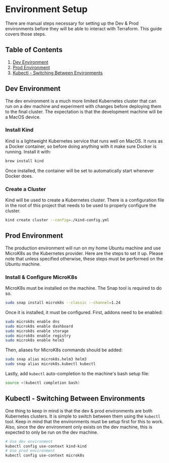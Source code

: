 # Environment Setup

There are manual steps necessary for setting up the Dev & Prod environments before they will be able to interact with Terraform. This guide covers those steps.

## Table of Contents

1. [Dev Environment](#dev-environment)
2. [Prod Environment](#prod-environment)
3. [Kubectl - Switching Between Environments](#kubectl---switching-between-environments)

## Dev Environment

The dev environment is a much more limited Kubernetes cluster that can run on a dev machine and experiment with changes before deploying them to the final cluster. The expectation is that the development machine will be a MacOS device.

### Install Kind

Kind is a lightweight Kubernetes service that runs well on MacOS. It runs as a Docker container, so before doing anything with it make sure Docker is running. Install it with:

```bash
brew install kind
```

Once installed, the container will be set to automatically start whenever Docker does.

### Create a Cluster

Kind will be used to create a Kubernetes cluster. There is a configuration file in the root of this project that needs to be used to properly configure the cluster.

```bash
kind create cluster --config=./kind-config.yml
```

## Prod Environment

The production environment will run on my home Ubuntu machine and use MicroK8s as the Kubernetes provider. Here are the steps to set it up. Please note that unless specified otherwise, these steps must be performed on the Ubuntu machine.

### Install & Configure MicroK8s

MicroK8s must be installed on the machine. The Snap tool is required to do so.

```bash
sudo snap install microk8s --classic --channel=1.24
```

Once it is installed, it must be configured. First, addons need to be enabled:

```bash
sudo microk8s enable dns
sudo microk8s enable dashboard
sudo microk8s enable storage
sudo microk8s enable registry
sudo microk8s enable helm3
```

Then, aliases for MicroK8s commands should be added:

```bash
sudo snap alias microk8s.helm3 helm3
sudo snap alias microk8s.kubectl kubectl
```

Lastly, add `kubectl` auto-completion to the machine's bash setup file:

```bash
source <(kubectl completion bash)
```



## Kubectl - Switching Between Environments

One thing to keep in mind is that the dev & prod environments are both Kubernetes clusters. It is simple to switch between them using the `kubectl` tool. Keep in mind that the environments must be setup first for this to work. Also, since the dev environment only exists on the dev machine, this is expected to only be run on the dev machine.

```bash
# Use dev environment
kubectl config use-context kind-kind
# Use prod environment
kubectl config use-context microk8s
```